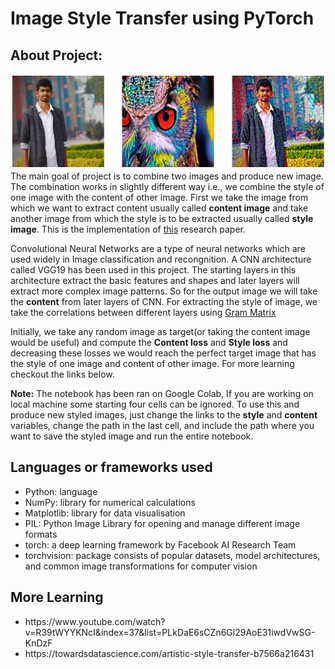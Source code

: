 <h1>Image Style Transfer using PyTorch</h1>
<h2>About Project:</h2>
<p>
  <img src='https://github.com/SurajChinna/Image-Style-Transfer-Pytorch/blob/master/assets/download.png' />
  The main goal of project is to combine two images and produce new image. The combination works in slightly different way i.e., we         combine the style of one image with the content of other image. First we take the image from which we want to extract content usually     called <b>content image</b> and take another image from which the style is to be extracted usually called <b>style image</b>. This is     the implementation of <a href='https://arxiv.org/pdf/1508.06576.pdf'>this</a> research paper.  
</p>

<p>
  Convolutional Neural Networks are a type of neural networks which are used widely in Image classification and recongnition. A CNN         architecture called VGG19 has been used in this project. The starting layers in this architecture extract the basic features and shapes and later layers will extract more complex image patterns. So for the output image we will take the <b>content</b> from later layers of CNN. For extracting the style of image, we take the correlations between different layers using <a href="https://en.wikipedia.org/wiki/Gramian_matrix">Gram Matrix</a>
</p>

<p>
  Initially, we take any random image as target(or taking the content image would be useful) and compute the <b>Content loss</b> and <b>Style loss</b> and decreasing these losses we would reach the perfect target image that has the style of one image and content of other image. For more learning checkout the links below.
</p>

<p>
  <b>Note:</b> The notebook has been ran on Google Colab, If you are working on local machine some starting four cells can be ignored. To use this and produce new styled images, just change the links to the <b>style</b> and <b>content</b> variables, change the path in the last cell, and include the path where you want to save the styled image and run the entire notebook. 
</p>

<h2>Languages or frameworks used</h2>
<p>
<ul>
  <li>Python: language</li>
  <li>NumPy: library for numerical calculations</li>
  <li>Matplotlib: library for data visualisation</li>
  <li>PIL: Python Image Library for opening and manage different image formats</li>
  <li>torch: a deep learning framework by Facebook AI Research Team</li>
  <li>torchvision: package consists of popular datasets, model architectures, and common image transformations for computer vision</li>
</ul>
</p>

<h2>More Learning</h2>
<p>
  <ul>
    <li>https://www.youtube.com/watch?v=R39tWYYKNcI&index=37&list=PLkDaE6sCZn6Gl29AoE31iwdVwSG-KnDzF</li>
    <li>https://towardsdatascience.com/artistic-style-transfer-b7566a216431</li>
  </ul>
</p>
